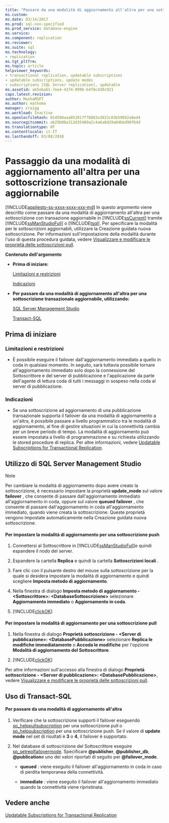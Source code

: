 ```yaml
---
title: "Passare da una modalità di aggiornamento all'altra per una sottoscrizione transazionale aggiornabile | Microsoft Docs"
ms.custom: 
ms.date: 03/14/2017
ms.prod: sql-non-specified
ms.prod_service: database-engine
ms.service: 
ms.component: replication
ms.reviewer: 
ms.suite: sql
ms.technology:
- replication
ms.tgt_pltfrm: 
ms.topic: article
helpviewer_keywords:
- transactional replication, updatable subscriptions
- updatable subscriptions, update modes
- subscriptions [SQL Server replication], updatable
ms.assetid: ab5ebab1-7ee4-41f4-999b-b4f0c420c921
caps.latest.revision: 
author: MashaMSFT
ms.author: mathoma
manager: craigg
ms.workload: Inactive
ms.openlocfilehash: 014500aaa052817f76803a3823c03b59042a6ed4
ms.sourcegitcommit: ab25b08a312d35489a2c4a6a0d29a04bbd90f64d
ms.translationtype: HT
ms.contentlocale: it-IT
ms.lasthandoff: 03/08/2018
---
```

# <a name="switch-between-update-modes-for-an-updatable-transactional-subscription"></a>Passaggio da una modalità di aggiornamento all'altra per una sottoscrizione transazionale aggiornabile
[!INCLUDE[appliesto-ss-xxxx-xxxx-xxx-md](../../../includes/appliesto-ss-xxxx-xxxx-xxx-md.md)]
  In questo argomento viene descritto come passare da una modalità di aggiornamento all'altra per una sottoscrizione con transazione aggiornabile in [!INCLUDE[ssCurrent](../../../includes/sscurrent-md.md)] tramite [!INCLUDE[ssManStudioFull](../../../includes/ssmanstudiofull-md.md)] o [!INCLUDE[tsql](../../../includes/tsql-md.md)]. Per specificare la modalità per le sottoscrizioni aggiornabili, utilizzare la Creazione guidata nuova sottoscrizione. Per informazioni sull'impostazione della modalità durante l'uso di questa procedura guidata, vedere [Visualizzare e modificare le proprietà delle sottoscrizioni pull](../../../relational-databases/replication/view-and-modify-pull-subscription-properties.md).  
  
 **Contenuto dell'argomento**  
  
-   **Prima di iniziare:**  
  
     [Limitazioni e restrizioni](#Restrictions)  
  
     [Indicazioni](#Recommendations)  
  
-   **Per passare da una modalità di aggiornamento all'altra per una sottoscrizione transazionale aggiornabile, utilizzando:**  
  
     [SQL Server Management Studio](#SSMSProcedure)  
  
     [Transact-SQL](#TsqlProcedure)  
  
##  <a name="BeforeYouBegin"></a> Prima di iniziare  
  
###  <a name="Restrictions"></a> Limitazioni e restrizioni  
  
-   È possibile eseguire il failover dall'aggiornamento immediato a quello in coda in qualsiasi momento. In seguito, sarà tuttavia possibile tornare all'aggiornamento immediato solo dopo la connessione del Sottoscrittore e del server di pubblicazione e l'applicazione da parte dell'agente di lettura coda di tutti i messaggi in sospeso nella coda al server di pubblicazione.  
  
###  <a name="Recommendations"></a> Indicazioni  
  
-   Se una sottoscrizione ad aggiornamento di una pubblicazione transazionale supporta il failover da una modalità di aggiornamento a un'altra, è possibile passare a livello programmatico tra le modalità di aggiornamento, al fine di gestire situazioni in cui la connettività cambia per un breve periodo di tempo. La modalità di aggiornamento può essere impostata a livello di programmazione e su richiesta utilizzando le stored procedure di replica. Per altre informazioni, vedere [Updatable Subscriptions for Transactional Replication](../../../relational-databases/replication/transactional/updatable-subscriptions-for-transactional-replication.md).  
  
##  <a name="SSMSProcedure"></a> Utilizzo di SQL Server Management Studio  
  
> [!NOTE]  
>  Per cambiare la modalità di aggiornamento dopo avere creato la sottoscrizione, è necessario impostare la proprietà **update_mode** sul valore **failover** , che consente di passare dall'aggiornamento immediato all'aggiornamento in coda, oppure sul valore **queued failover** , che consente di passare dall'aggiornamento in coda all'aggiornamento immediato, quando viene creata la sottoscrizione. Queste proprietà vengono impostate automaticamente nella Creazione guidata nuova sottoscrizione.  
  
#### <a name="to-set-the-updating-mode-for-a-push-subscription"></a>Per impostare la modalità di aggiornamento per una sottoscrizione push  
  
1.  Connettersi al Sottoscrittore in [!INCLUDE[ssManStudioFull](../../../includes/ssmanstudiofull-md.md)]e quindi espandere il nodo del server.  
  
2.  Espandere la cartella **Replica** e quindi la cartella **Sottoscrizioni locali** .  
  
3.  Fare clic con il pulsante destro del mouse sulla sottoscrizione per la quale si desidera impostare la modalità di aggiornamento e quindi scegliere **Imposta metodo di aggiornamento**.  
  
4.  Nella finestra di dialogo **Imposta metodo di aggiornamento - \<Sottoscrittore>: \<DatabaseSottoscrizione>** selezionare **Aggiornamento immediato** o **Aggiornamento in coda**.  
  
5.  [!INCLUDE[clickOK](../../../includes/clickok-md.md)]  
  
#### <a name="to-set-the-updating-mode-for-a-pull-subscription"></a>Per impostare la modalità di aggiornamento per una sottoscrizione pull  
  
1.  Nella finestra di dialogo **Proprietà sottoscrizione - \<Server di pubblicazione>: \<DatabasePubblicazione>** selezionare **Replica le modifiche immediatamente** o **Accoda le modifiche** per l'opzione **Modalità di aggiornamento del Sottoscrittore**.  
  
2.  [!INCLUDE[clickOK](../../../includes/clickok-md.md)]  
  
 Per altre informazioni sull'accesso alla finestra di dialogo **Proprietà sottoscrizione - \<Server di pubblicazione>: \<DatabasePubblicazione>**, vedere [Visualizzare e modificare le proprietà delle sottoscrizioni pull](../../../relational-databases/replication/view-and-modify-pull-subscription-properties.md).  
  
##  <a name="TsqlProcedure"></a> Uso di Transact-SQL  
  
#### <a name="to-switch-between-update-modes"></a>Per passare da una modalità di aggiornamento all'altra  
  
1.  Verificare che la sottoscrizione supporti il failover eseguendo [sp_helppullsubscription](../../../relational-databases/system-stored-procedures/sp-helppullsubscription-transact-sql.md) per una sottoscrizione pull o [sp_helpsubscription](../../../relational-databases/system-stored-procedures/sp-helpsubscription-transact-sql.md) per una sottoscrizione push. Se il valore di **update mode** nel set di risultati è **3** o **4**, il failover è supportato.  
  
2.  Nel database di sottoscrizione del Sottoscrittore eseguire [sp_setreplfailovermode](../../../relational-databases/system-stored-procedures/sp-setreplfailovermode-transact-sql.md). Specificare **@publisher**, **@publisher_db**, **@publication**e uno dei valori riportati di seguito per **@failover_mode**.  
  
    -   **queued** : viene eseguito il failover all'aggiornamento in coda in caso di perdita temporanea della connettività.  
  
    -   **immediate** : viene eseguito il failover all'aggiornamento immediato quando la connettività viene ripristinata.  
  
## <a name="see-also"></a>Vedere anche  
 [Updatable Subscriptions for Transactional Replication](../../../relational-databases/replication/transactional/updatable-subscriptions-for-transactional-replication.md)  
  
  
